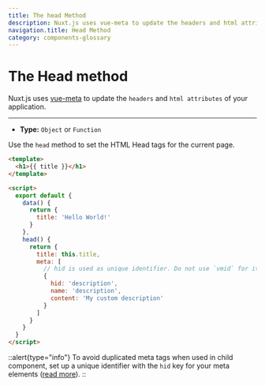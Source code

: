 ```yaml
---
title: The head Method
description: Nuxt.js uses vue-meta to update the headers and html attributes of your application.
navigation.title: Head Method
category: components-glossary
---
```

# The Head method

Nuxt.js uses [vue-meta](https://github.com/nuxt/vue-meta) to update the `headers` and `html attributes` of your application.

---

- **Type:** `Object` or `Function`

Use the `head` method to set the HTML Head tags for the current page.

```html
<template>
  <h1>{{ title }}</h1>
</template>

<script>
  export default {
    data() {
      return {
        title: 'Hello World!'
      }
    },
    head() {
      return {
        title: this.title,
        meta: [
          // hid is used as unique identifier. Do not use `vmid` for it as it will not work
          {
            hid: 'description',
            name: 'description',
            content: 'My custom description'
          }
        ]
      }
    }
  }
</script>
```

::alert{type="info"}
To avoid duplicated meta tags when used in child component, set up a unique identifier with the `hid` key for your meta elements ([read more](https://vue-meta.nuxtjs.org/api/#tagidkeyname)).
::
